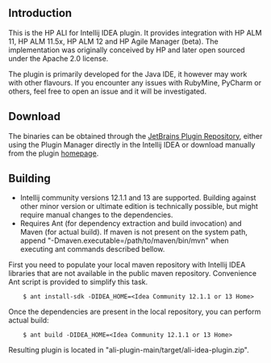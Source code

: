 Introduction
------------

This is the HP ALI for Intellij IDEA plugin. It provides integration with HP ALM 11, HP ALM 11.5x, HP ALM 12 and
HP Agile Manager (beta). The implementation was originally conceived by HP and later open sourced under the Apache 2.0
license.

The plugin is primarily developed for the Java IDE, it however may work with other flavours. If you encounter any issues
with RubyMine, PyCharm or others, feel free to open an issue and it will be investigated.

Download
--------

The binaries can be obtained through the [JetBrains Plugin Repository], either using the Plugin Manager directly in the
Intellij IDEA or download manually from the plugin [homepage].

[JetBrains Plugin Repository]: http://plugins.jetbrains.com/?idea
[homepage]: http://plugins.jetbrains.com/plugin?pr=idea&pluginId=6930

Building
--------

 * Intellij community versions 12.1.1 and 13 are supported. Building against other minor version or ultimate edition
   is technically possible, but might require manual changes to the dependencies.
 * Requires Ant (for dependency extraction and build invocation) and Maven (for actual build). If maven is not present
   on the system path, append "-Dmaven.executable=/path/to/maven/bin/mvn" when executing ant commands described bellow.

First you need to populate your local maven repository with Intellij IDEA libraries that are not available in the public
maven repository. Convenience Ant script is provided to simplify this task.

```
    $ ant install-sdk -DIDEA_HOME=<Idea Community 12.1.1 or 13 Home>
```

Once the dependencies are present in the local repository, you can perform actual build:

```
    $ ant build -DIDEA_HOME=<Idea Community 12.1.1 or 13 Home>
```

Resulting plugin is located in "ali-plugin-main/target/ali-idea-plugin.zip".
